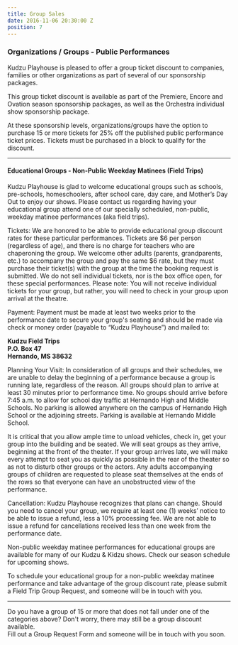 ```yaml
---
title: Group Sales
date: 2016-11-06 20:30:00 Z
position: 7
---
```


### Organizations / Groups - Public Performances

Kudzu Playhouse is pleased to offer a group ticket discount to companies, families or other organizations as part of several of our sponsorship packages.

This group ticket discount is available as part of the Premiere, Encore and Ovation season sponsorship packages, as well as the Orchestra individual show sponsorship package.

At these sponsorship levels, organizations/groups have the option to purchase 15 or more tickets for 25% off the published public performance ticket prices. Tickets must be purchased in a block to qualify for the discount.

---

#### Educational Groups - Non-Public Weekday Matinees (Field Trips)

Kudzu Playhouse is glad to welcome educational groups such as schools, pre-schools, homeschoolers, after school care, day care, and Mother’s Day Out to enjoy our shows.  Please contact us regarding having your educational group attend one of our specially scheduled, non-public, weekday matinee performances (aka field trips).  

Tickets: We are honored to be able to provide educational group discount rates for these particular performances. Tickets are $6 per person (regardless of age), and there is no charge for teachers who are chaperoning the group. We welcome other adults (parents, grandparents, etc.) to accompany the group and pay the same $6 rate, but they must purchase their ticket(s) with the group at the time the booking request is submitted. We do not sell individual tickets, nor is the box office open, for these special performances.  Please note: You will not receive individual tickets for your group, but rather, you will need to check in your group upon arrival at the theatre. 

Payment: Payment must be made at least two weeks prior to the performance date to secure your group's seating and should be made via check or money order (payable to “Kudzu Playhouse”) and mailed to:

<b>Kudzu Field Trips<br>
P.O. Box 47<br>
Hernando, MS 38632</b><br>

Planning Your Visit: In consideration of all groups and their schedules, we are unable to delay the beginning of a performance because a group is running late, regardless of the reason. All groups should plan to arrive at least 30 minutes prior to performance time. No groups should arrive before 7:45 a.m. to allow for school day traffic at Hernando High and Middle Schools. No parking is allowed anywhere on the campus of Hernando High School or the adjoining streets. Parking is available at Hernando Middle School.

It is critical that you allow ample time to unload vehicles, check in, get your group into the building and be seated.  We will seat groups as they arrive, beginning at the front of the theater. If your group arrives late, we will make every attempt to seat you as quickly as possible in the rear of the theater so as not to disturb other groups or the actors. Any adults accompanying groups of children are requested to please seat themselves at the ends of the rows so that everyone can have an unobstructed view of the performance.

Cancellation: Kudzu Playhouse recognizes that plans can change. Should you need to cancel your group, we require at least one (1) weeks’ notice to be able to issue a refund, less a 10% processing fee. We are not able to issue a refund for cancellations received less than one week from the performance date.

Non-public weekday matinee performances for educational groups are available for many of our Kudzu & Kidzu shows.  Check our season schedule for upcoming shows.

To schedule your educational group for a non-public weekday matinee performance and take advantage of the group discount rate, please submit a Field Trip Group Request, and someone will be in touch with you.

---

Do you have a group of 15 or more that does not fall under one of the categories above? Don't worry, there may still be a group discount available.  
Fill out a Group Request Form and someone will be in touch with you soon.